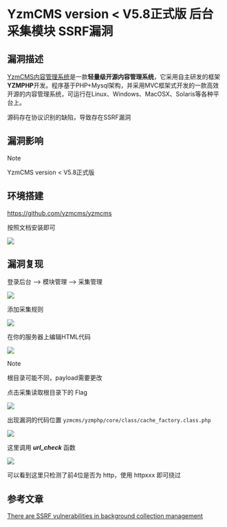 # YzmCMS version <  V5.8正式版 后台采集模块 SSRF漏洞

## 漏洞描述

[YzmCMS内容管理系统](https://www.yzmcms.com/)是一款**轻量级开源内容管理系统**，它采用自主研发的框架**YZMPHP**开发。程序基于PHP+Mysql架构，并采用MVC框架式开发的一款高效开源的内容管理系统，可运行在Linux、Windows、MacOSX、Solaris等各种平台上。

源码存在协议识别的缺陷，导致存在SSRF漏洞

## 漏洞影响

> [!NOTE]
>
> YzmCMS version <  V5.8正式版

## 环境搭建

https://github.com/yzmcms/yzmcms

按照文档安装即可

![](http://wikioss.peiqi.tech/vuln/yzmcms-1.png)

## 漏洞复现

登录后台 --> 模块管理 --> 采集管理

![](http://wikioss.peiqi.tech/vuln/yzmcms-2.png)

添加采集规则

![](http://wikioss.peiqi.tech/vuln/yzmcms-4.png)

在你的服务器上编辑HTML代码

![](http://wikioss.peiqi.tech/vuln/yzmcms-5.png)

> [!NOTE]
>
> 根目录可能不同，payload需要更改

点击采集读取根目录下的 Flag

![](http://wikioss.peiqi.tech/vuln/yzmcms-3.png)

出现漏洞的代码位置 ```yzmcms/yzmphp/core/class/cache_factory.class.php```

![](http://wikioss.peiqi.tech/vuln/yzmcms-6.png)

这里调用 ***url_check*** 函数

![](http://wikioss.peiqi.tech/vuln/yzmcms-7.png)

可以看到这里只检测了前4位是否为 http，使用 httpxxx 即可绕过

## 参考文章

[There are SSRF vulnerabilities in background collection management](https://github.com/yzmcms/yzmcms/issues/53)